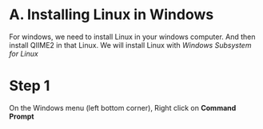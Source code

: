 # A. Installing Linux in Windows

For windows, we need to install Linux in your windows computer. And then install QIIME2 in that Linux.
We will install Linux with *Windows Subsystem for Linux*


# Step 1

On the Windows menu (left bottom corner), Right click on **Command Prompt**
